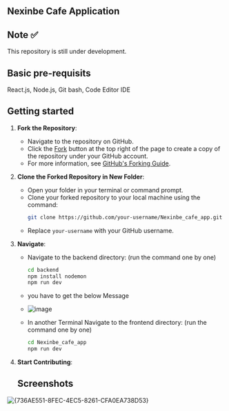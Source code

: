## Nexinbe Cafe Application

## Note ✅
This repository is still under development.

## Basic pre-requisits 
React.js,
Node.js,
Git bash,
Code Editor IDE

## Getting started

1. **Fork the Repository**:
   - Navigate to the repository on GitHub.
   - Click the [Fork](https://github.com/RAVICHANDRALS507/Nexinbe_cafe_app) button at the top right of the page to create a copy of the repository under your GitHub account.
   - For more information, see [GitHub's Forking Guide](https://docs.github.com/en/github/getting-started-with-github/fork-a-repo).

2. **Clone the Forked Repository in New Folder**:

   - Open your folder in your terminal or command prompt.
   - Clone your forked repository to your local machine using the command:
     ```bash
     git clone https://github.com/your-username/Nexinbe_cafe_app.git
     ```
   - Replace `your-username` with your GitHub username.
  
3. **Navigate**:

   - Navigate to the backend directory: (run the command one by one)
     ```bash
     cd backend
     npm install nodemon
     npm run dev
     ```
   - you have to get the below Message
   - ![image](https://github.com/user-attachments/assets/0abb9e73-07da-4bda-b165-57334072af45)

   - In another Terminal Navigate to the frontend directory: (run the command one by one)
     ```bash
     cd Nexinbe_cafe_app
     npm run dev
     ```

4. **Start Contributing**:
     ## Screenshots
![{736AE551-8FEC-4EC5-8261-CFA0EA738D53}](https://github.com/user-attachments/assets/8e78d2f1-36a3-42c2-ae06-e8319833758e)
